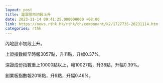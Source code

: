 ```yaml
---
layout: post
title: 滬深股市初段上升
date: 2023-11-14 09:41:25.000000000 +08:00
link: https://news.rthk.hk/rthk/ch/component/k2/1727735-20231114.htm
categories: rthk
---
```


內地股市初段上升。

上證指數較早時報3057點，升11點，升幅0.37%。

深證成份指數重上10000點以上，報10027點，升38點，升幅0.39%。

創業板指數報2018點，升9點，升幅0.46%。
